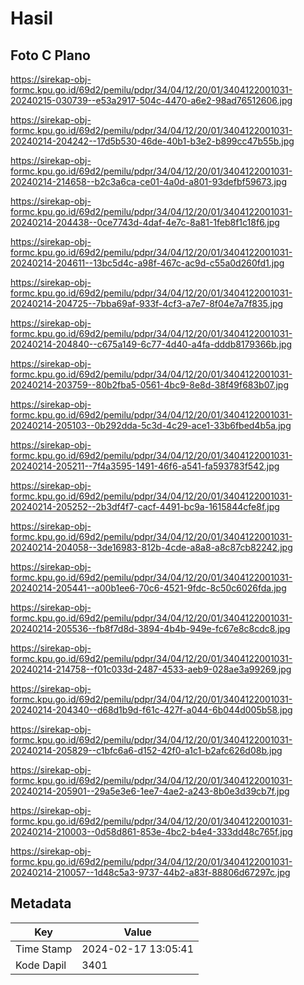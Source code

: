 # Hasil

## Foto C Plano

https://sirekap-obj-formc.kpu.go.id/69d2/pemilu/pdpr/34/04/12/20/01/3404122001031-20240215-030739--e53a2917-504c-4470-a6e2-98ad76512606.jpg

https://sirekap-obj-formc.kpu.go.id/69d2/pemilu/pdpr/34/04/12/20/01/3404122001031-20240214-204242--17d5b530-46de-40b1-b3e2-b899cc47b55b.jpg

https://sirekap-obj-formc.kpu.go.id/69d2/pemilu/pdpr/34/04/12/20/01/3404122001031-20240214-214658--b2c3a6ca-ce01-4a0d-a801-93defbf59673.jpg

https://sirekap-obj-formc.kpu.go.id/69d2/pemilu/pdpr/34/04/12/20/01/3404122001031-20240214-204438--0ce7743d-4daf-4e7c-8a81-1feb8f1c18f6.jpg

https://sirekap-obj-formc.kpu.go.id/69d2/pemilu/pdpr/34/04/12/20/01/3404122001031-20240214-204611--13bc5d4c-a98f-467c-ac9d-c55a0d260fd1.jpg

https://sirekap-obj-formc.kpu.go.id/69d2/pemilu/pdpr/34/04/12/20/01/3404122001031-20240214-204725--7bba69af-933f-4cf3-a7e7-8f04e7a7f835.jpg

https://sirekap-obj-formc.kpu.go.id/69d2/pemilu/pdpr/34/04/12/20/01/3404122001031-20240214-204840--c675a149-6c77-4d40-a4fa-dddb8179366b.jpg

https://sirekap-obj-formc.kpu.go.id/69d2/pemilu/pdpr/34/04/12/20/01/3404122001031-20240214-203759--80b2fba5-0561-4bc9-8e8d-38f49f683b07.jpg

https://sirekap-obj-formc.kpu.go.id/69d2/pemilu/pdpr/34/04/12/20/01/3404122001031-20240214-205103--0b292dda-5c3d-4c29-ace1-33b6fbed4b5a.jpg

https://sirekap-obj-formc.kpu.go.id/69d2/pemilu/pdpr/34/04/12/20/01/3404122001031-20240214-205211--7f4a3595-1491-46f6-a541-fa593783f542.jpg

https://sirekap-obj-formc.kpu.go.id/69d2/pemilu/pdpr/34/04/12/20/01/3404122001031-20240214-205252--2b3df4f7-cacf-4491-bc9a-1615844cfe8f.jpg

https://sirekap-obj-formc.kpu.go.id/69d2/pemilu/pdpr/34/04/12/20/01/3404122001031-20240214-204058--3de16983-812b-4cde-a8a8-a8c87cb82242.jpg

https://sirekap-obj-formc.kpu.go.id/69d2/pemilu/pdpr/34/04/12/20/01/3404122001031-20240214-205441--a00b1ee6-70c6-4521-9fdc-8c50c6026fda.jpg

https://sirekap-obj-formc.kpu.go.id/69d2/pemilu/pdpr/34/04/12/20/01/3404122001031-20240214-205536--fb8f7d8d-3894-4b4b-949e-fc67e8c8cdc8.jpg

https://sirekap-obj-formc.kpu.go.id/69d2/pemilu/pdpr/34/04/12/20/01/3404122001031-20240214-214758--f01c033d-2487-4533-aeb9-028ae3a99269.jpg

https://sirekap-obj-formc.kpu.go.id/69d2/pemilu/pdpr/34/04/12/20/01/3404122001031-20240214-204340--d68d1b9d-f61c-427f-a044-6b044d005b58.jpg

https://sirekap-obj-formc.kpu.go.id/69d2/pemilu/pdpr/34/04/12/20/01/3404122001031-20240214-205829--c1bfc6a6-d152-42f0-a1c1-b2afc626d08b.jpg

https://sirekap-obj-formc.kpu.go.id/69d2/pemilu/pdpr/34/04/12/20/01/3404122001031-20240214-205901--29a5e3e6-1ee7-4ae2-a243-8b0e3d39cb7f.jpg

https://sirekap-obj-formc.kpu.go.id/69d2/pemilu/pdpr/34/04/12/20/01/3404122001031-20240214-210003--0d58d861-853e-4bc2-b4e4-333dd48c765f.jpg

https://sirekap-obj-formc.kpu.go.id/69d2/pemilu/pdpr/34/04/12/20/01/3404122001031-20240214-210057--1d48c5a3-9737-44b2-a83f-88806d67297c.jpg


## Metadata

| Key        | Value               |
| ---------- | ------------------- |
| Time Stamp | 2024-02-17 13:05:41 |
| Kode Dapil | 3401                |



